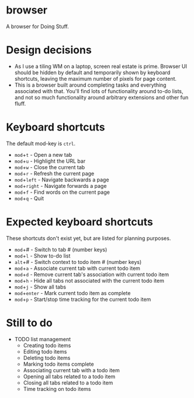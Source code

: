 # browser

A browser for Doing Stuff.

# Design decisions

* As I use a tiling WM on a laptop, screen real estate is prime. Browser UI should be hidden by default and temporarily shown by keyboard shortcuts, leaving the maximum number of pixels for page content.
* This is a browser built around completing tasks and everything associated with that. You'll find lots of functionality around to-do lists, and not so much functionality around arbitrary extensions and other fun fluff.

# Keyboard shortcuts

The default mod-key is `ctrl`.

* `mod`+`t` - Open a new tab
* `mod`+`u` - Highlight the URL bar
* `mod`+`w` - Close the current tab
* `mod`+`r` - Refresh the current page
* `mod`+`left` - Navigate backwards a page
* `mod`+`right` - Navigate forwards a page
* `mod`+`f` - Find words on the current page
* `mod`+`q` - Quit

# Expected keyboard shortcuts

These shortcuts don't exist yet, but are listed for planning purposes.

* `mod`+# - Switch to tab # (number keys)
* `mod`+`l` - Show to-do list
* `alt`+# - Switch context to todo item # (number keys)
* `mod`+`a` - Associate current tab with current todo item
* `mod`+`d` - Remove current tab's association with current todo item
* `mod`+`h` - Hide all tabs not associated with the current todo item
* `mod`+`j` - Show all tabs
* `mod`+`enter` - Mark current todo item as complete
* `mod`+`p` - Start/stop time tracking for the current todo item

# Still to do

* TODO list management
  - Creating todo items
  - Editing todo items
  - Deleting todo items
  - Marking todo items complete
  - Associating current tab with a todo item
  - Opening all tabs related to a todo item
  - Closing all tabs related to a todo item
  - Time tracking on todo items